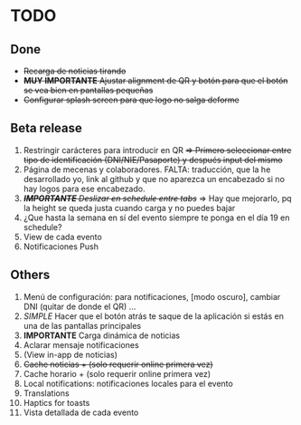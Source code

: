 # TODO

## Done

- ~~Recarga de noticias tirando~~
- ~~**MUY IMPORTANTE** Ajustar alignment de QR y botón para que el botón se vea bien en pantallas pequeñas~~
- ~~Configurar splash screen para que logo no salga deforme~~

## Beta release

1. Restringir carácteres para introducir en QR ~~=> Primero seleccionar entre tipo de identificación (DNI/NIE/Pasaporte) y después input del mismo~~
1. Página de mecenas y colaboradores. FALTA: traducción, que la he desarrollado yo, link al github y que no aparezca un encabezado si no hay logos para ese encabezado.
1. ~~_**IMPORTANTE** Deslizar en schedule entre tabs_~~ => Hay que mejorarlo, pq la height se queda justa cuando carga y no puedes bajar
1. ¿Que hasta la semana en sí del evento siempre te ponga en el día 19 en schedule?
1. View de cada evento
1. Notificaciones Push

## Others

1. Menú de configuración: para notificaciones, [modo oscuro], cambiar DNI (quitar de donde el QR) ...
1. _SIMPLE_ Hacer que el botón atrás te saque de la aplicación si estás en una de las pantallas principales
1. **IMPORTANTE** Carga dinámica de noticias
1. Aclarar mensaje notificaciones
1. (View in-app de noticias)
1. ~~Cache noticias + (solo requerir online primera vez)~~
1. Cache horario + (solo requerir online primera vez)
1. Local notifications: notificaciones locales para el evento
1. Translations
1. Haptics for toasts
1. Vista detallada de cada evento
